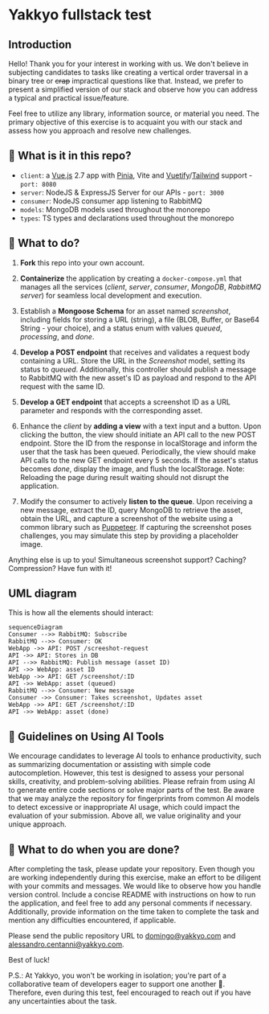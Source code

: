 # Yakkyo fullstack test

## Introduction

Hello! Thank you for your interest in working with us. We don't believe in subjecting candidates to tasks like creating a vertical order traversal in a binary tree or ~~crap~~ impractical questions like that. Instead, we prefer to present a simplified version of our stack and observe how you can address a typical and practical issue/feature.

Feel free to utilize any library, information source, or material you need. The primary objective of this exercise is to acquaint you with our stack and assess how you approach and resolve new challenges.

## 🧐 What is it in this repo?

- `client`: a [Vue.js](https://vuejs.org/) 2.7 app with [Pinia](https://pinia.vuejs.org/), Vite and [Vuetify](https://vuetifyjs.com/en/)/[Tailwind](https://tailwindcss.com/) support - `port: 8080 `
- `server`: NodeJS & ExpressJS Server for our APIs - `port: 3000`
- `consumer`: NodeJS consumer app listening to RabbitMQ
- `models`: MongoDB models used throughout the monorepo
- `types`: TS types and declarations used throughout the monorepo

## 🫡 What to do?

1. **Fork** this repo into your own account.

2. **Containerize** the application by creating a `docker-compose.yml` that manages all the services (_client_, _server_, _consumer_, _MongoDB_, _RabbitMQ server_) for seamless local development and execution.

3. Establish a **Mongoose Schema** for an asset named _screenshot_, including fields for storing a URL (string), a file (BLOB, Buffer, or Base64 String - your choice), and a status enum with values _queued_, _processing_, and _done_.

4. **Develop a POST endpoint** that receives and validates a request body containing a URL. Store the URL in the _Screenshot_ model, setting its status to _queued_. Additionally, this controller should publish a message to RabbitMQ with the new asset's ID as payload and respond to the API request with the same ID.

5. **Develop a GET endpoint** that accepts a screenshot ID as a URL parameter and responds with the corresponding asset.

6. Enhance the _client_ by **adding a view** with a text input and a button. Upon clicking the button, the view should initiate an API call to the new POST endpoint. Store the ID from the response in localStorage and inform the user that the task has been queued. Periodically, the view should make API calls to the new GET endpoint every 5 seconds. If the asset's status becomes _done_, display the image, and flush the localStorage. Note: Reloading the page during result waiting should not disrupt the application.

7. Modify the consumer to actively **listen to the queue**. Upon receiving a new message, extract the ID, query MongoDB to retrieve the asset, obtain the URL, and capture a screenshot of the website using a common library such as [Puppeteer](https://www.npmjs.com/package/puppeteer). If capturing the screenshot poses challenges, you may simulate this step by providing a placeholder image.

Anything else is up to you! Simultaneous screenshot support? Caching? Compression? Have fun with it!

## UML diagram

This is how all the elements should interact:

```mermaid
sequenceDiagram
Consumer -->> RabbitMQ: Subscribe
RabbitMQ -->> Consumer: OK
WebApp ->> API: POST /screeshot-request
API ->> API: Stores in DB
API -->> RabbitMQ: Publish message (asset ID)
API ->> WebApp: asset ID
WebApp ->> API: GET /screenshot/:ID
API ->> WebApp: asset (queued)
RabbitMQ -->> Consumer: New message
Consumer ->> Consumer: Takes screenshot, Updates asset
WebApp ->> API: GET /screenshot/:ID
API ->> WebApp: asset (done)
```

## 🤖 Guidelines on Using AI Tools

We encourage candidates to leverage AI tools to enhance productivity, such as summarizing documentation or assisting with simple code autocompletion. However, this test is designed to assess your personal skills, creativity, and problem-solving abilities. Please refrain from using AI to generate entire code sections or solve major parts of the test. Be aware that we may analyze the repository for fingerprints from common AI models to detect excessive or inappropriate AI usage, which could impact the evaluation of your submission. Above all, we value originality and your unique approach.

## 🥳 What to do when you are done?

After completing the task, please update your repository. Even though you are working independently during this exercise, make an effort to be diligent with your commits and messages. We would like to observe how you handle version control. Include a concise README with instructions on how to run the application, and feel free to add any personal comments if necessary. Additionally, provide information on the time taken to complete the task and mention any difficulties encountered, if applicable.

Please send the public repository URL to domingo@yakkyo.com and alessandro.centanni@yakkyo.com.

Best of luck!

P.S.: At Yakkyo, you won't be working in isolation; you're part of a collaborative team of developers eager to support one another 💪. Therefore, even during this test, feel encouraged to reach out if you have any uncertainties about the task.
